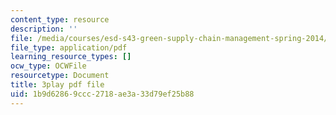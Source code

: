 ```yaml
---
content_type: resource
description: ''
file: /media/courses/esd-s43-green-supply-chain-management-spring-2014/1b9d62869ccc2718ae3a33d79ef25b88_e_Hpp8cgeRs.pdf
file_type: application/pdf
learning_resource_types: []
ocw_type: OCWFile
resourcetype: Document
title: 3play pdf file
uid: 1b9d6286-9ccc-2718-ae3a-33d79ef25b88
---
```

